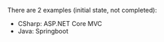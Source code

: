 
There are 2 examples (initial state, not completed):
- CSharp: ASP.NET Core MVC
- Java: Springboot

